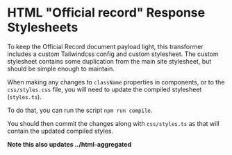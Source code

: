 # HTML "Official record" Response Stylesheets

To keep the Official Record document payload light, this transformer includes a custom Tailwindcss config and custom stylesheet. The custom stylesheet contains some duplication from the main site stylesheet, but should be simple enough to maintain.

When making any changes to `className` properties in components, or to the `css/styles.css` file, you will need to update the compiled stylesheet (`styles.ts`). 

To do that, you can run the script `npm run compile`. 

You should then commit the changes along with `css/styles.ts` as that will contain the updated compiled styles.

**Note this also updates ../html-aggregated**

